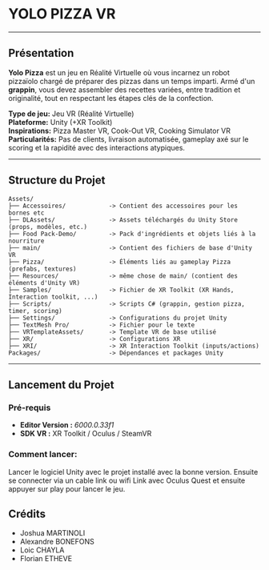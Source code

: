 
# YOLO PIZZA VR
---

## Présentation
**Yolo Pizza** est un jeu en Réalité Virtuelle où vous incarnez un robot pizzaïolo chargé de préparer des pizzas dans un temps imparti. Armé d'un **grappin**, vous devez assembler des recettes variées, entre tradition et originalité, tout en respectant les étapes clés de la confection.

**Type de jeu:** Jeu VR (Réalité Virtuelle)  
**Plateforme:** Unity (+XR Toolkit)  
**Inspirations:** Pizza Master VR, Cook-Out VR, Cooking Simulator VR  
**Particularités:** Pas de clients, livraison automatisée, gameplay axé sur le scoring et la rapidité avec des interactions atypiques.

---
## Structure du Projet

```
Assets/
├── Accessoires/            -> Contient des accessoires pour les bornes etc 
├── DLAssets/               -> Assets téléchargés du Unity Store (props, modèles, etc.)
├── Food Pack-Demo/         -> Pack d'ingrédients et objets liés à la nourriture
├── main/                   -> Contient des fichiers de base d'Unity VR
├── Pizza/                  -> Éléments liés au gameplay Pizza (prefabs, textures)
├── Resources/              -> même chose de main/ (contient des éléments d'Unity VR)
├── Samples/                -> Fichier de XR Toolkit (XR Hands, Interaction toolkit, ...)
├── Scripts/                -> Scripts C# (grappin, gestion pizza, timer, scoring)
├── Settings/               -> Configurations du projet Unity
├── TextMesh Pro/           -> Fichier pour le texte
├── VRTemplateAssets/       -> Template VR de base utilisé
├── XR/                     -> Configurations XR
├── XRI/                    -> XR Interaction Toolkit (inputs/actions)
Packages/                   -> Dépendances et packages Unity
```

---

## Lancement du Projet

### Pré-requis
- **Editor Version :** _6000.0.33f1_
- **SDK VR :** XR Toolkit / Oculus / SteamVR

### Comment lancer:

Lancer le logiciel Unity avec le projet installé avec la bonne version. Ensuite se connecter via un cable link ou wifi Link avec Oculus Quest et ensuite appuyer sur play pour lancer le jeu.

## Crédits

- Joshua MARTINOLI
- Alexandre BONEFONS
- Loic CHAYLA
- Florian ETHEVE
